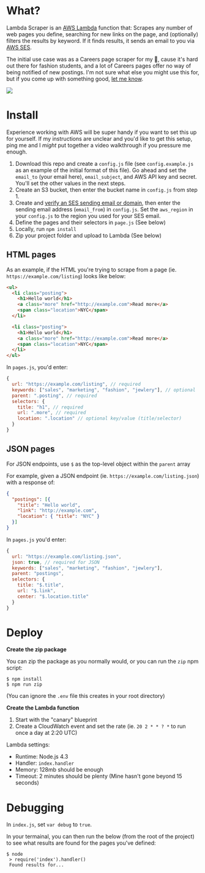 # What?

Lambda Scraper is an [AWS Lambda](https://aws.amazon.com/lambda/) function that: Scrapes any number of web pages you define, searching for new links on the page, and (optionally) filters the results by keyword. If it finds results, it sends an email to you via [AWS SES](https://aws.amazon.com/ses/). 

The initial use case was as a Careers page scraper for my 👫, cause it's hard out there for fashion students, and a lot of Careers pages offer no way of being notified of new postings. I'm not sure what else you might use this for, but if you come up with something good, [let me know](https://twitter.com/sawyerh).

![](https://dl.dropboxusercontent.com/u/74524/nodelete/lambda-scraper.png)

# Install

Experience working with AWS will be super handy if you want to set this up for yourself. If my instructions are unclear and you'd like to get this setup, ping me and I _might_ put together a video walkthrough if you pressure me enough.

1. Download this repo and create a `config.js` file (see `config.example.js` as an example of the initial format of this file). Go ahead and set the `email_to` (your email here), `email_subject`, and AWS API key and secret. You'll set the other values in the next steps.
1. Create an S3 bucket, then enter the bucket name in `config.js` from step 1.
1. Create and [verify an SES sending email or domain](http://docs.aws.amazon.com/ses/latest/DeveloperGuide/verify-addresses-and-domains.html), then enter the sending email address (`email_from`) in `config.js`. Set the `aws_region` in your `config.js` to the region you used for your SES email.
1. Define the pages and their selectors in `page.js` (See below)
1. Locally, run `npm install`
1. Zip your project folder and upload to Lambda (See below)

## HTML pages

As an example, if the HTML you're trying to scrape from a page (ie. `https://example.com/listing`) looks like below:

```html
<ul>
  <li class="posting">
    <h1>Hello world</h1>
    <a class="more" href="http://example.com">Read more</a>
    <span class="location">NYC</span>
  </li>

  <li class="posting">
    <h1>Hello world</h1>
    <a class="more" href="http://example.com">Read more</a>
    <span class="location">NYC</span>
  </li>
</ul>
```

In `pages.js`, you'd enter:

```js
{
  url: "https://example.com/listing", // required
  keywords: ["sales", "marketing", "fashion", "jewlery"], // optional
  parent: ".posting", // required
  selectors: {
    title: "h1", // required
    url: ".more", // required
    location: ".location" // optional key/value (title/selector)
  }
}
```

## JSON pages

For JSON endpoints, use `$` as the top-level object within the `parent` array

For example, given a JSON endpoint (ie. `https://example.com/listing.json`) with a response of:

```json
{
  "postings": [{
    "title": "Hello world",
    "link": "http://example.com",
    "location": { "title": "NYC" }
  }]
}
```

In `pages.js` you'd enter:

```js
{
  url: "https://example.com/listing.json",
  json: true, // required for JSON
  keywords: ["sales", "marketing", "fashion", "jewlery"],
  parent: "postings",
  selectors: {
    title: "$.title",
    url: "$.link",
    center: "$.location.title"
  }
}
```

# Deploy

**Create the zip package**

You can zip the package as you normally would, or you can run the `zip` npm script: 

```
$ npm install
$ npm run zip
```

(You can ignore the `.env` file this creates in your root directory)

**Create the Lambda function**

1. Start with the "canary" blueprint
1. Create a CloudWatch event and set the rate (ie. `20 2 * * ? *` to run once a day at 2:20 UTC)

Lambda settings:

- Runtime: Node.js 4.3
- Handler: `index.handler`
- Memory: 128mb should be enough
- Timeout: 2 minutes should be plenty (Mine hasn't gone beyond 15 seconds)

# Debugging

In `index.js`, set `var debug` to `true`.

In your termainal, you can then run the below (from the root of the project) to see what results are found for the pages you've defined:

```
$ node
 > require('index').handler()
 Found results for...
```
